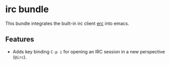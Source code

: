 # irc bundle

This bundle integrates the built-in irc client
[erc](http://www.emacswiki.org/emacs/ERC) into emacs.

## Features

* Adds key binding `C-p i` for opening an IRC session in a new
  perspective (`@irc`).
